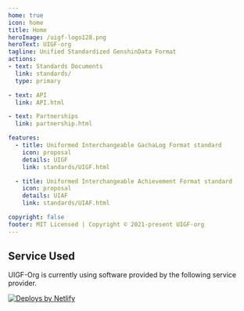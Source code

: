 ```yaml
---
home: true
icon: home
title: Home
heroImage: /uigf-logo128.png
heroText: UIGF-org
tagline: Unified Standardized GenshinData Format
actions:
- text: Standards Documents
  link: standards/
  type: primary

- text: API
  link: API.html

- text: Partnerships
  link: partnership.html

features:
  - title: Uniformed Interchangeable GachaLog Format standard
    icon: proposal
    details: UIGF
    link: standards/UIGF.html

  - title: Uniformed Interchangeable Achievement Format standard
    icon: proposal
    details: UIAF
    link: standards/UIAF.html

copyright: false
footer: MIT Licensed | Copyright © 2021-present UIGF-org
---
```

<!-- @include: partnership-list.md -->

## Service Used

UIGF-Org is currently using software provided by the following service provider.

<a href="https://www.netlify.com"> <img src="https://www.netlify.com/v3/img/components/netlify-light.svg" alt="Deploys by Netlify" /> </a>